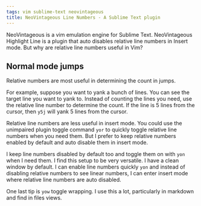 ```yaml
---
tags: vim sublime-text neovintageous
title: NeoVintageous Line Numbers - A Sublime Text plugin
---
```


NeoVintageous is a vim emulation engine for Sublime Text.  NeoVintageous Highlight Line is a plugin that auto disables relative line numbers in Insert mode.  But why are relative line numbers useful in Vim?

## Normal mode jumps

Relative numbers are most useful in determining the count in jumps.

For example, suppose you want to yank a bunch of lines. You can see the target line you want to yank to. Instead of counting the lines you need, use the relative line number to determine the count. If the line is 5 lines from the cursor, then `y5j` will yank 5 lines from the cursor.

Relative line numbers are less useful in insert mode.  You could use the unimpaired plugin toggle command `yor` to quickly toggle relative line numbers when you need them. But I prefer to keep relative numbers enabled by default and auto disable them in insert mode.

I keep line numbers disabled by default too and toggle them on with `yon` when I need them. I find this setup to be very versatile. I have a clean window by default. I can enable line numbers quickly `yon` and instead of disabling relative numbers to see linear numbers, I can enter insert mode where relative line numbers are auto disabled.

One last tip is `yow` toggle wrapping. I use this a lot, particularly in markdown and find in files views.
